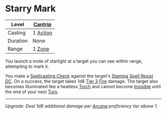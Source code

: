 # Starry Mark

| Level    | [Cantrip]({Cantrips}.md)                                              |
| -------- | --------------------------------------------------------------------- |
| Casting  | 1 [Action](../../../../Game%20Procedures/Core%20Procedures/Action.md) |
| Duration | None                                                                  |
| Range    | 1 [Zone](../../../../Game%20Procedures/Core%20Procedures/Zone.md)     |

You launch a mote of starlight at a target you can see within range, attempting to mark it.

You make a [Spellcasting Check](../../../Spellcasting/Spellcasting%20Check.md) against the target's [Stamina](../../../../Player%20Characters/Attributes/Stamina.md) [Spell Resist DC](../../../Spellcasting/Spell%20Resist%20DC.md). On a success, the target takes 1d8 [Tier 3](../../../../Game%20Procedures/Combat/Damage/Damage%20Tiers/Tier%203.md) [Fire](../../../../Game%20Procedures/Combat/Damage/Damage%20Types/Fire.md) damage. The target also becomes illuminated like a heatless [Torch](../../../../Items%20and%20Gear/Gear/10%20Coins/Torch%20Kit.md) and cannot become [Invisible](../../../../Game%20Procedures/Conditions/Invisible.md) until the end of your next [Turn](../../../../Game%20Procedures/Core%20Procedures/Turn.md).

---
*Upgrade: Deal 1d8 additional damage per [Arcana](../../../../Player%20Characters/Skills/Primary%20Skills/Arcana.md) proficiency tier above 1.*
